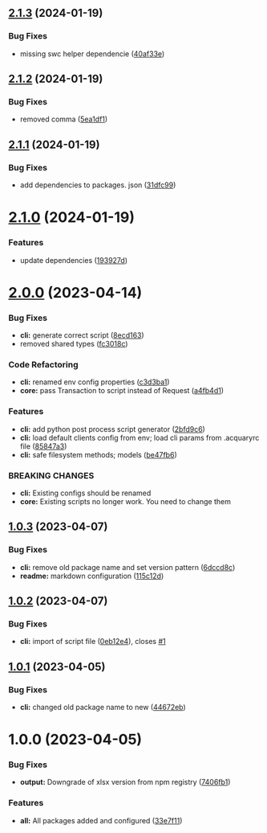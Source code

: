## [2.1.3](https://github.com/dodevs/Acquary/compare/cli-v2.1.2...cli-v2.1.3) (2024-01-19)


### Bug Fixes

* missing swc helper dependencie ([40af33e](https://github.com/dodevs/Acquary/commit/40af33e628df7975adb3ffc13de1b9c8e2304992))

## [2.1.2](https://github.com/dodevs/Acquary/compare/cli-v2.1.1...cli-v2.1.2) (2024-01-19)


### Bug Fixes

* removed comma ([5ea1df1](https://github.com/dodevs/Acquary/commit/5ea1df141203416f2914d2126ad3f354c510173c))

## [2.1.1](https://github.com/dodevs/Acquary/compare/cli-v2.1.0...cli-v2.1.1) (2024-01-19)


### Bug Fixes

* add dependencies to packages. json ([31dfc99](https://github.com/dodevs/Acquary/commit/31dfc99458dce06a833ac774d1669d940574235f))

# [2.1.0](https://github.com/dodevs/Acquary/compare/cli-v2.0.0...cli-v2.1.0) (2024-01-19)


### Features

* update dependencies ([193927d](https://github.com/dodevs/Acquary/commit/193927d22fc3b12f82f5a2bd09206f9f7264a756))

# [2.0.0](https://github.com/dodevs/Acquary/compare/cli-v1.0.3...cli-v2.0.0) (2023-04-14)


### Bug Fixes

* **cli:** generate correct script ([8ecd163](https://github.com/dodevs/Acquary/commit/8ecd1630397c8ec2bbbbd5f0d37497d39a0f699f))
* removed shared types ([fc3018c](https://github.com/dodevs/Acquary/commit/fc3018cbb5dd93830feb5533afe534768c3f142b))


### Code Refactoring

* **cli:** renamed env config properties ([c3d3ba1](https://github.com/dodevs/Acquary/commit/c3d3ba18862a5e00171b3148eb8a6a8b0815912e))
* **core:** pass Transaction to script instead of Request ([a4fb4d1](https://github.com/dodevs/Acquary/commit/a4fb4d1bc83b7492b4095daf9686f096a0d8db47))


### Features

* **cli:** add python post process script generator ([2bfd9c6](https://github.com/dodevs/Acquary/commit/2bfd9c67cd825128ab9f2d3a9a0b864da958360f))
* **cli:** load default clients config from env; load cli params from .acquaryrc file ([85847a3](https://github.com/dodevs/Acquary/commit/85847a31835c7a93b6e0345441a6e424f8eb3be3))
* **cli:** safe filesystem methods; models ([be47fb6](https://github.com/dodevs/Acquary/commit/be47fb6435ec168512fe7f857a31d8401fcc9542))


### BREAKING CHANGES

* **cli:** Existing configs should be renamed
* **core:** Existing scripts no longer work. You need to change them

## [1.0.3](https://github.com/dodevs/Acquary/compare/cli-v1.0.2...cli-v1.0.3) (2023-04-07)


### Bug Fixes

* **cli:** remove old package name and set version pattern ([6dccd8c](https://github.com/dodevs/Acquary/commit/6dccd8cbe5ab4c19912b0fd1e4db51be81e3090b))
* **readme:** markdown configuration ([115c12d](https://github.com/dodevs/Acquary/commit/115c12d585c7ee58e37db000a5e5222c20a85d84))

## [1.0.2](https://github.com/dodevs/Acquary/compare/cli-v1.0.1...cli-v1.0.2) (2023-04-07)


### Bug Fixes

* **cli:** import of script file ([0eb12e4](https://github.com/dodevs/Acquary/commit/0eb12e4eb76357ca2e34d24fb75d0ea85aa3da74)), closes [#1](https://github.com/dodevs/Acquary/issues/1)

## [1.0.1](https://github.com/dodevs/Acquary/compare/cli-v1.0.0...cli-v1.0.1) (2023-04-05)


### Bug Fixes

* **cli:** changed old package name to new ([44672eb](https://github.com/dodevs/Acquary/commit/44672eb9fafcc93a4722fcb5b6726b7142692307))

# 1.0.0 (2023-04-05)


### Bug Fixes

* **output:** Downgrade of xlsx version from npm registry ([7406fb1](https://github.com/dodevs/Acquary/commit/7406fb138c791535561463cc8957c97bf804d998))


### Features

* **all:** All packages added and configured ([33e7f11](https://github.com/dodevs/Acquary/commit/33e7f11bccc1a4328ea41274329293cfe41abd7c))
